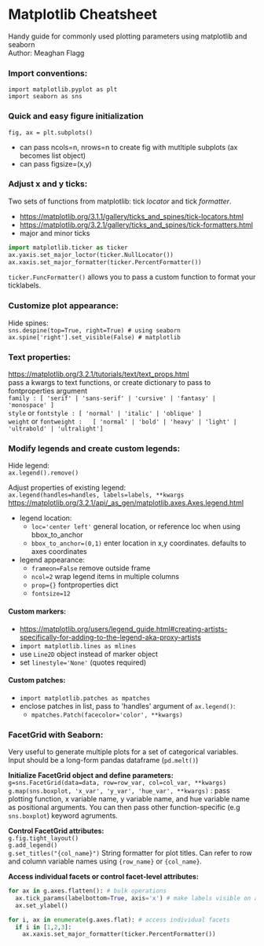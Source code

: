 # Matplotlib Cheatsheet
Handy guide for commonly used plotting parameters using matplotlib and seaborn  
Author: Meaghan Flagg

### Import conventions:
`import matplotlib.pyplot as plt`  
`import seaborn as sns`  

### Quick and easy figure initialization
`fig, ax = plt.subplots()`
* can pass ncols=n, nrows=n to create fig with mutltiple subplots (ax becomes list object)
* can pass figsize=(x,y)


### Adjust x and y ticks:
Two sets of functions from matplotlib: tick *locator* and tick *formatter*.
* https://matplotlib.org/3.1.1/gallery/ticks_and_spines/tick-locators.html
* https://matplotlib.org/3.2.1/gallery/ticks_and_spines/tick-formatters.html
* major and minor ticks

```python
import matplotlib.ticker as ticker
ax.yaxis.set_major_loctor(ticker.NullLocator())
ax.xaxis.set_major_formatter(ticker.PercentFormatter())
```
`ticker.FuncFormatter()` allows you to pass a custom function to format your ticklabels.

### Customize plot appearance:
Hide spines:  
`sns.despine(top=True, right=True) # using seaborn`  
`ax.spine['right'].set_visible(False) # matplotlib`  

### Text properties:
https://matplotlib.org/3.2.1/tutorials/text/text_props.html  
pass a kwargs to text functions, or create dictionary to pass to fontproperties argument  
`family : [ 'serif' | 'sans-serif' | 'cursive' | 'fantasy' | 'monospace' ]`  
`style` or `fontstyle : [ 'normal' | 'italic' | 'oblique' ]`  
`weight` or `fontweight :	[ 'normal' | 'bold' | 'heavy' | 'light' | 'ultrabold' | 'ultralight']`

### Modify legends and create custom legends:
Hide legend:  
`ax.legend().remove()`  

Adjust properties of existing legend:  
`ax.legend(handles=handles, labels=labels, **kwargs`  
https://matplotlib.org/3.2.1/api/_as_gen/matplotlib.axes.Axes.legend.html  
* legend location:  
   * `loc='center left'` general location, or reference loc when using bbox_to_anchor
   * `bbox_to_anchor=(0,1)` enter location in x,y coordinates. defaults to axes coordinates  
* legend appearance:
   * `frameon=False` remove outside frame
   * `ncol=2` wrap legend items in multiple columns
   * `prop={}` fontproperties dict
   * `fontsize=12`

#### Custom markers:
* https://matplotlib.org/users/legend_guide.html#creating-artists-specifically-for-adding-to-the-legend-aka-proxy-artists
* `import matplotlib.lines as mlines`
* use `Line2D` object instead of marker object
* set `linestyle='None'` (quotes required)

#### Custom patches:
* `import matplotlib.patches as mpatches`
* enclose patches in list, pass to 'handles' argument of `ax.legend()`:
  * `mpatches.Patch(facecolor='color', **kwargs)`

### FacetGrid with Seaborn:
Very useful to generate multiple plots for a set of categorical variables. Input should be a long-form pandas dataframe (`pd.melt()`)

**Initialize FacetGrid object and define parameters:**  
`g=sns.FacetGrid(data=data, row=row_var, col=col_var, **kwargs)`  
`g.map(sns.boxplot, 'x_var', 'y_var', 'hue_var', **kwargs)` : pass plotting function, x variable name, y variable name, and hue variable name as positional arguments. You can then pass other function-specific (e.g `sns.boxplot`) keyword agruments.

**Control FacetGrid attributes:**  
`g.fig.tight_layout()`  
`g.add_legend()`  
`g.set_titles("{col_name}")` String formatter for plot titles. Can refer to row and column variable names using `{row_name}` or `{col_name}`.

**Access individual facets or control facet-level attributes:**  
```python
for ax in g.axes.flatten(): # bulk operations
  ax.tick_params(labelbottom=True, axis='x') # make labels visible on all facets
  ax.set_ylabel()

for i, ax in enumerate(g.axes.flat): # access individual facets
  if i in [1,2,3]:
    ax.xaxis.set_major_formatter(ticker.PercentFormatter())

```
